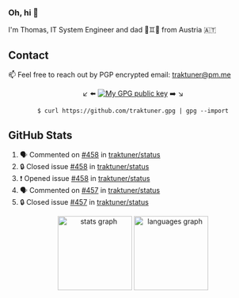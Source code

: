 ### Oh, hi 👋

I'm Thomas, IT System Engineer and dad 👶♊️👶 from Austria 🇦🇹

<!--
**traktuner/traktuner** is a ✨ _special_ ✨ repository because its `README.md` (this file) appears on your GitHub profile.

Here are some ideas to get you started:

- 🔭 I’m currently working on ...
- 🌱 I’m currently learning ...
- 👯 I’m looking to collaborate on ...
- 🤔 I’m looking for help with ...
- 💬 Ask me about ...
- 📫 How to reach me: ...
- 😄 Pronouns: ...
- ⚡ Fun fact: ...
-->

## Contact
📫 Feel free to reach out by PGP encrypted email:
traktuner@pm.me

<div align="center" markdown="1">

↙️ ⬅️ [![My GPG public key](https://img.shields.io/badge/PGP%20public%20key-6D4AFF?style=for-the-badge)](https://github.com/traktuner.gpg) ➡️ ↘️

```shell
$ curl https://github.com/traktuner.gpg | gpg --import
```

</div>

## GitHub Stats
<!--START_SECTION:activity-->
1. 🗣 Commented on [#458](https://github.com/traktuner/status/issues/458#issuecomment-2425651501) in [traktuner/status](https://github.com/traktuner/status)
2. 🔒 Closed issue [#458](https://github.com/traktuner/status/issues/458) in [traktuner/status](https://github.com/traktuner/status)
3. ❗ Opened issue [#458](https://github.com/traktuner/status/issues/458) in [traktuner/status](https://github.com/traktuner/status)
4. 🗣 Commented on [#457](https://github.com/traktuner/status/issues/457#issuecomment-2424130794) in [traktuner/status](https://github.com/traktuner/status)
5. 🔒 Closed issue [#457](https://github.com/traktuner/status/issues/457) in [traktuner/status](https://github.com/traktuner/status)
<!--END_SECTION:activity-->

<div align="center">
  <img src="https://github-readme-stats.vercel.app/api?username=traktuner&hide_title=false&hide_rank=false&show_icons=true&include_all_commits=true&count_private=true&disable_animations=false&theme=dracula&locale=en&hide_border=false&order=1" height="150" alt="stats graph"  />
  <img src="https://github-readme-stats.vercel.app/api/top-langs?username=traktuner&locale=en&hide_title=false&layout=compact&card_width=320&langs_count=5&theme=dracula&hide_border=false&order=2" height="150" alt="languages graph"  />
</div>

